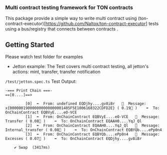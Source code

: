 ### Multi contract testing framework for TON contracts 
This package provide a simple way to write multi contract using (ton-contract-executor)[https://github.com/Naltox/ton-contract-executor] tests using a bus/registry that connects between contracts .



## Getting Started

Please watch test folder for examples 

-  Jetton example: The Test covers multi contract testing, all jetton's actions: mint, transfer, transfer notification 

`/test/jetton.spec.ts` Test Output:
```
-=== Print Chain ===- 
==[0....]==> 

         [0]  ⬅️  From: undefined EQDjhy....gv8iBr   🛄  Message: x{000000190000000000000001405F5E1006168322CDFD2E} ( 0.19💎 )    ➡️  To: OnChainContract EQBVyE....eO-VCE
         [1]  ⬅️  From: OnChainContract EQBVyE....eO-VCE   🛄  Message: Transfer ( 0.08💎 )    ➡️  To: OnChainContract EQAAH0....YqJ_Ql
         [2]  ⬅️  From: OnChainContract EQAAH0....YqJ_Ql   🛄  Message: Internal_transfer ( 0.08💎 )    ➡️  To: OnChainContract EQBYQb....ePp0n4
         [3]  ⬅️  From: OnChainContract EQBYQb....ePp0n4   🛄  Message: Excesses ( 0.07💎 )    ➡️  To: OnChainContract EQDjhy....gv8iBr

    ✔ Swap  (3417ms)
```
